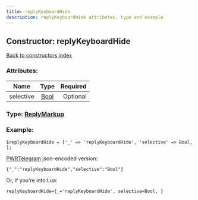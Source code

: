 ```yaml
---
title: replyKeyboardHide
description: replyKeyboardHide attributes, type and example
---
```

## Constructor: replyKeyboardHide  
[Back to constructors index](index.md)



### Attributes:

| Name     |    Type       | Required |
|----------|:-------------:|---------:|
|selective|[Bool](../types/Bool.md) | Optional|



### Type: [ReplyMarkup](../types/ReplyMarkup.md)


### Example:

```
$replyKeyboardHide = ['_' => 'replyKeyboardHide', 'selective' => Bool, ];
```  

[PWRTelegram](https://pwrtelegram.xyz) json-encoded version:

```
{"_":"replyKeyboardHide","selective":"Bool"}
```


Or, if you're into Lua:  


```
replyKeyboardHide={_='replyKeyboardHide', selective=Bool, }

```


